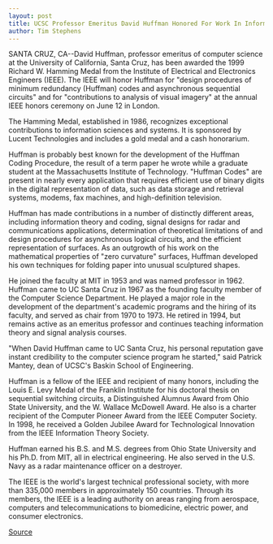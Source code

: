 ```yaml
---
layout: post
title: UCSC Professor Emeritus David Huffman Honored For Work In Informational Sciences
author: Tim Stephens
---
```


SANTA CRUZ, CA--David Huffman, professor emeritus of computer science at the University of California, Santa Cruz, has been awarded the 1999 Richard W. Hamming Medal from the Institute of Electrical and Electronics Engineers (IEEE). The IEEE will honor Huffman for "design procedures of minimum redundancy (Huffman) codes and asynchronous sequential circuits" and for "contributions to analysis of visual imagery" at the annual IEEE honors ceremony on June 12 in London.

The Hamming Medal, established in 1986, recognizes exceptional contributions to information sciences and systems. It is sponsored by Lucent Technologies and includes a gold medal and a cash honorarium.

Huffman is probably best known for the development of the Huffman Coding Procedure, the result of a term paper he wrote while a graduate student at the Massachusetts Institute of Technology. "Huffman Codes" are present in nearly every application that requires efficient use of binary digits in the digital representation of data, such as data storage and retrieval systems, modems, fax machines, and high-definition television.

Huffman has made contributions in a number of distinctly different areas, including information theory and coding, signal designs for radar and communications applications, determination of theoretical limitations of and design procedures for asynchronous logical circuits, and the efficient representation of surfaces. As an outgrowth of his work on the mathematical properties of "zero curvature" surfaces, Huffman developed his own techniques for folding paper into unusual sculptured shapes.

He joined the faculty at MIT in 1953 and was named professor in 1962. Huffman came to UC Santa Cruz in 1967 as the founding faculty member of the Computer Science Department. He played a major role in the development of the department's academic programs and the hiring of its faculty, and served as chair from 1970 to 1973. He retired in 1994, but remains active as an emeritus professor and continues teaching information theory and signal analysis courses.

"When David Huffman came to UC Santa Cruz, his personal reputation gave instant credibility to the computer science program he started," said Patrick Mantey, dean of UCSC's Baskin School of Engineering.

Huffman is a fellow of the IEEE and recipient of many honors, including the Louis E. Levy Medal of the Franklin Institute for his doctoral thesis on sequential switching circuits, a Distinguished Alumnus Award from Ohio State University, and the W. Wallace McDowell Award. He also is a charter recipient of the Computer Pioneer Award from the IEEE Computer Society. In 1998, he received a Golden Jubilee Award for Technological Innovation from the IEEE Information Theory Society.

Huffman earned his B.S. and M.S. degrees from Ohio State University and his Ph.D. from MIT, all in electrical engineering. He also served in the U.S. Navy as a radar maintenance officer on a destroyer.

The IEEE is the world's largest technical professional society, with more than 335,000 members in approximately 150 countries. Through its members, the IEEE is a leading authority on areas ranging from aerospace, computers and telecommunications to biomedicine, electric power, and consumer electronics.

[Source](http://www1.ucsc.edu/news_events/press_releases/archive/98-99/05-99/0599-huffman.htm "Permalink to UCSC's David Huffman honored for info. sciences work")
